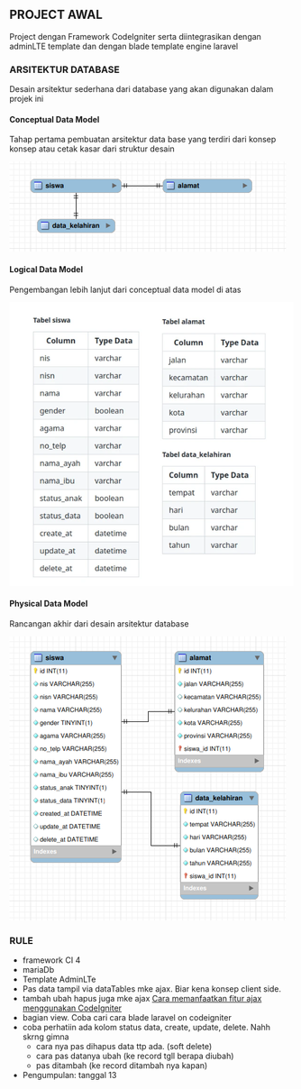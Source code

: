 ## PROJECT AWAL

Project dengan Framework CodeIgniter serta diintegrasikan dengan adminLTE template dan dengan blade template engine laravel

### ARSITEKTUR DATABASE

Desain arsitektur sederhana dari database yang akan digunakan dalam projek ini

#### Conceptual Data Model

Tahap pertama pembuatan arsitektur data base yang terdiri dari konsep konsep atau cetak kasar dari struktur desain

<img src='docs/images/Conceptual-Data-Model.png'>

#### Logical Data Model

Pengembangan lebih lanjut dari conceptual data model di atas

<img src='docs/images/Logical-Data-Model.webp'>

#### Physical Data Model

Rancangan akhir dari desain arsitektur database

<img src='docs/images/Physical-Data-Model.png'>

### RULE

- framework CI 4
- mariaDb
- Template AdminLTe
- Pas data tampil via dataTables mke ajax. Biar kena konsep client side.
- tambah ubah hapus juga mke ajax <a href="docs/konsep_ajax.md">Cara memanfaatkan fitur ajax menggunakan CodeIgniter</a>
- bagian view. Coba cari cara blade laravel on codeigniter
- coba perhatiin ada kolom status data, create, update, delete. Nahh skrng gimna
  - cara nya pas dihapus data ttp ada. (soft delete)
  - cara pas datanya ubah (ke record tgll berapa diubah)
  - pas ditambah (ke record ditambah nya kapan)
- Pengumpulan: tanggal 13
